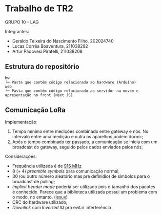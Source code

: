 # Trabalho de TR2

GRUPO 10 - LAG

Integrantes:

- Geraldo Teixeira do Nascimento Filho, 202024740
- Lucas Corrêa Boaventura, 211038262
- Artur Padovesi Piratelli, 211038208

## Estrutura do repositório

```
hw
└─ Pasta que contém código relacionado ao hardware (Arduíno)
web
└─ Pasta que contém código relacionado ao servidor na nuvem e apresentação no front (Next JS).
```

## Comunicação LoRa

Implementação:

1. Tempo mínimo entre medições combinado entre gateway e nós. No intervalo entre uma medição e outra os aparelhos podem dormir;
2. Após o tempo combinado ter passado, a comunicação se inicia com um broadcast do gateway, seguido pelos dados enviados pelos nós;

Considerações:

- Frequência utilizada é de [915 MHz](https://www.thethingsnetwork.org/docs/lorawan/frequencies-by-country/#b)
- 8 (+ 4) _preamble symbols_ para comunicação normal;
- 30 (ou outro número aleatório mas pré definidio) de símbolos para o broadcast de polling;
- _implicit header mode_ poderia ser utilizado pois o tamanho dos pacotes é conhecido. Parece que a biblioteca utilizada possui um problema com o modo, no entanto. ([issue](https://github.com/sandeepmistry/arduino-LoRa/issues/532))
- CRC do hardware utilizado;
- _Downlink_ com _Inverted IQ_ pra evitar interferência
